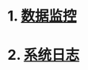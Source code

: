 
# 1. [数据监控](https://github.com/labsharpBeijing/LabSharpLIMS/blob/master/Doc/system/systemMonitor.md)

# 2. [系统日志](https://github.com/labsharpBeijing/LabSharpLIMS/blob/master/Doc/system/systemLog.md)

